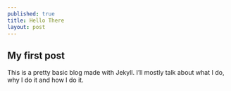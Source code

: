 ```yaml
---
published: true
title: Hello There
layout: post
---
```

## My first post

This is a pretty basic blog made with Jekyll. I’ll mostly talk about what I do, why I do it and how I do it.

